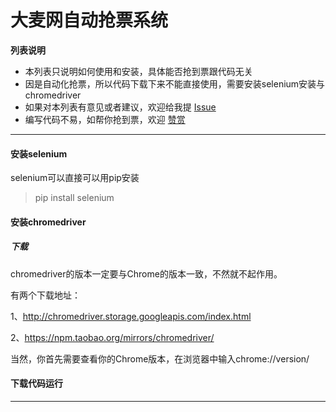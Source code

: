 # 大麦网自动抢票系统

**列表说明**

* 本列表只说明如何使用和安装，具体能否抢到票跟代码无关
* 因是自动化抢票，所以代码下载下来不能直接使用，需要安装selenium安装与chromedriver
* 如果对本列表有意见或者建议，欢迎给我提 [Issue](https://github.com/zekuixue/automatic-ticket/issues)
* 编写代码不易，如帮你抢到票，欢迎 [赞赏]()

-------------

#### 安装selenium

selenium可以直接可以用pip安装

> pip install selenium

#### 安装chromedriver
 ##### 下载
chromedriver的版本一定要与Chrome的版本一致，不然就不起作用。

有两个下载地址：

1、http://chromedriver.storage.googleapis.com/index.html

2、https://npm.taobao.org/mirrors/chromedriver/

当然，你首先需要查看你的Chrome版本，在浏览器中输入chrome://version/



#### 下载代码运行



-------------
